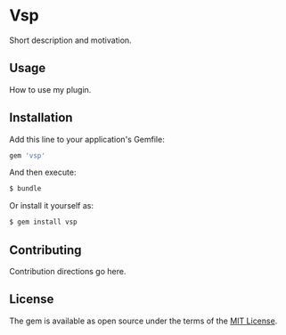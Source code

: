 # Vsp
Short description and motivation.

## Usage
How to use my plugin.

## Installation
Add this line to your application's Gemfile:

```ruby
gem 'vsp'
```

And then execute:
```bash
$ bundle
```

Or install it yourself as:
```bash
$ gem install vsp
```

## Contributing
Contribution directions go here.

## License
The gem is available as open source under the terms of the [MIT License](https://opensource.org/licenses/MIT).
